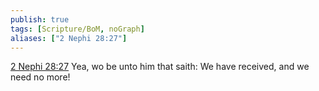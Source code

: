 ```yaml
---
publish: true
tags: [Scripture/BoM, noGraph]
aliases: ["2 Nephi 28:27"]
---
```

[2 Nephi 28:27](https://churchofjesuschrist.org/study/scriptures/bofm/2-ne/28?lang=eng&id=p27#p27) Yea, wo be unto him that saith: We have received, and we need no more!
